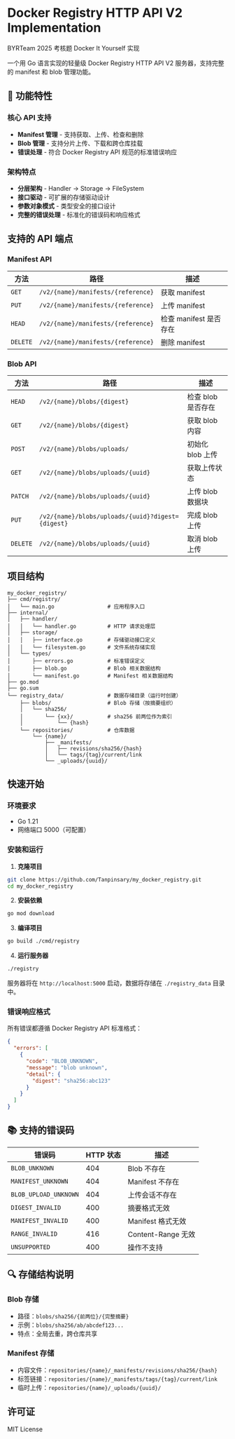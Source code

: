# Docker Registry HTTP API V2 Implementation

BYRTeam 2025 考核题 Docker It Yourself 实现

一个用 Go 语言实现的轻量级 Docker Registry HTTP API V2 服务器，支持完整的 manifest 和 blob 管理功能。

## 🚀 功能特性

### 核心 API 支持
- **Manifest 管理** - 支持获取、上传、检查和删除
- **Blob 管理** - 支持分片上传、下载和跨仓库挂载
- **错误处理** - 符合 Docker Registry API 规范的标准错误响应

### 架构特点
- **分层架构** - Handler → Storage → FileSystem
- **接口驱动** - 可扩展的存储驱动设计
- **参数对象模式** - 类型安全的接口设计
- **完整的错误处理** - 标准化的错误码和响应格式

## 支持的 API 端点

### Manifest API
| 方法 | 路径 | 描述 |
|------|------|------|
| `GET` | `/v2/{name}/manifests/{reference}` | 获取 manifest |
| `PUT` | `/v2/{name}/manifests/{reference}` | 上传 manifest |
| `HEAD` | `/v2/{name}/manifests/{reference}` | 检查 manifest 是否存在 |
| `DELETE` | `/v2/{name}/manifests/{reference}` | 删除 manifest |

### Blob API
| 方法 | 路径 | 描述 |
|------|------|------|
| `HEAD` | `/v2/{name}/blobs/{digest}` | 检查 blob 是否存在 |
| `GET` | `/v2/{name}/blobs/{digest}` | 获取 blob 内容 |
| `POST` | `/v2/{name}/blobs/uploads/` | 初始化 blob 上传 |
| `GET` | `/v2/{name}/blobs/uploads/{uuid}` | 获取上传状态 |
| `PATCH` | `/v2/{name}/blobs/uploads/{uuid}` | 上传 blob 数据块 |
| `PUT` | `/v2/{name}/blobs/uploads/{uuid}?digest={digest}` | 完成 blob 上传 |
| `DELETE` | `/v2/{name}/blobs/uploads/{uuid}` | 取消 blob 上传 |

## 项目结构

```
my_docker_registry/
├── cmd/registry/
│   └── main.go                 # 应用程序入口
├── internal/
│   ├── handler/
│   │   └── handler.go          # HTTP 请求处理层
│   ├── storage/
│   │   ├── interface.go        # 存储驱动接口定义
│   │   └── filesystem.go       # 文件系统存储实现
│   └── types/
│       ├── errors.go           # 标准错误定义
│       ├── blob.go             # Blob 相关数据结构
│       └── manifest.go         # Manifest 相关数据结构
├── go.mod
├── go.sum
└── registry_data/              # 数据存储目录（运行时创建）
    ├── blobs/                  # Blob 存储（按摘要组织）
    │   └── sha256/
    │       └── {xx}/           # sha256 前两位作为索引
    │           └── {hash}
    └── repositories/           # 仓库数据
        └── {name}/
            ├── _manifests/
            │   ├── revisions/sha256/{hash}
            │   └── tags/{tag}/current/link
            └── _uploads/{uuid}/
```

## 快速开始

### 环境要求
- Go 1.21
- 网络端口 5000（可配置）

### 安装和运行

1. **克隆项目**
```bash
git clone https://github.com/Tanpinsary/my_docker_registry.git
cd my_docker_registry
```

2. **安装依赖**
```bash
go mod download
```

3. **编译项目**
```bash
go build ./cmd/registry
```

4. **运行服务器**
```bash
./registry
```

服务器将在 `http://localhost:5000` 启动，数据将存储在 `./registry_data` 目录中。

### 错误响应格式

所有错误都遵循 Docker Registry API 标准格式：

```json
{
  "errors": [
    {
      "code": "BLOB_UNKNOWN",
      "message": "blob unknown",
      "detail": {
        "digest": "sha256:abc123"
      }
    }
  ]
}
```

## 📚 支持的错误码

| 错误码 | HTTP 状态 | 描述 |
|--------|-----------|------|
| `BLOB_UNKNOWN` | 404 | Blob 不存在 |
| `MANIFEST_UNKNOWN` | 404 | Manifest 不存在 |
| `BLOB_UPLOAD_UNKNOWN` | 404 | 上传会话不存在 |
| `DIGEST_INVALID` | 400 | 摘要格式无效 |
| `MANIFEST_INVALID` | 400 | Manifest 格式无效 |
| `RANGE_INVALID` | 416 | Content-Range 无效 |
| `UNSUPPORTED` | 400 | 操作不支持 |

## 🔍 存储结构说明

### Blob 存储
- 路径：`blobs/sha256/{前两位}/{完整摘要}`
- 示例：`blobs/sha256/ab/abcdef123...`
- 特点：全局去重，跨仓库共享

### Manifest 存储
- 内容文件：`repositories/{name}/_manifests/revisions/sha256/{hash}`
- 标签链接：`repositories/{name}/_manifests/tags/{tag}/current/link`
- 临时上传：`repositories/{name}/_uploads/{uuid}/`

## 许可证

MIT License